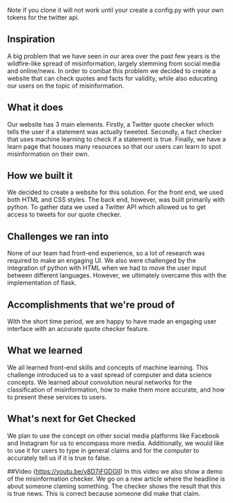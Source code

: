 Note if you clone it will not work until your create a config.py with your own tokens for the twitter api.

## Inspiration
A big problem that we have seen in our area over the past few years is the wildfire-like spread of misinformation, largely stemming from social media and online/news. In order to combat this problem we decided to create a website that can check quotes and facts for validity, while also educating our users on the topic of misinformation. 
## What it does
Our website has 3 main elements. Firstly, a Twitter quote checker which tells the user if a statement was actually tweeted. Secondly, a fact checker that uses machine learning to check if a statement is true. Finally, we have a learn page that houses many resources so that our users can learn to spot misinformation on their own. 
## How we built it
We decided to create a website for this solution. For the front end, we used both HTML and CSS styles. The back end, however, was built primarily with python. To gather data we used a Twitter API which allowed us to get access to tweets for our quote checker. 
## Challenges we ran into
None of our team had front-end experience, so  a lot of research was required to make an engaging UI. We also were challenged by the integration of python with HTML when we had to move the user input between different languages. However, we ultimately overcame this with the implementation of flask. 
## Accomplishments that we're proud of
With the short time period, we are happy to have made an engaging user interface with an accurate quote checker feature.
## What we learned
We all learned front-end skills and concepts of machine learning. This challenge introduced us to a vast spread of computer and data science concepts. We learned about convolution neural networks for the classification of misinformation, how to make them more accurate, and how to present these services to users. 
## What's next for Get Checked
We plan to use the concept on other social media platforms like Facebook and Instagram for us to encompass more media. Additionally, we would like to use it for users to type in general claims and for the computer to accurately tell us if it is true to false. 

##Video
(https://youtu.be/v8D7iFGDGlI) 
In this video we also show a demo of the misinformation checker. We go on a new article where the headline is about someone claming something. The checker shows the result that this is true news. This is correct because someone did make that claim. 
